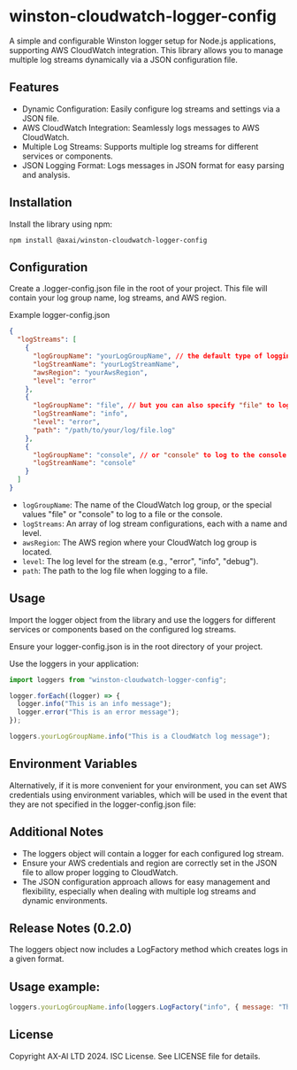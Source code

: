 # winston-cloudwatch-logger-config

A simple and configurable Winston logger setup for Node.js applications, supporting AWS CloudWatch integration. This library allows you to manage multiple log streams dynamically via a JSON configuration file.

## Features

- Dynamic Configuration: Easily configure log streams and settings via a JSON file.
- AWS CloudWatch Integration: Seamlessly logs messages to AWS CloudWatch.
- Multiple Log Streams: Supports multiple log streams for different services or components.
- JSON Logging Format: Logs messages in JSON format for easy parsing and analysis.

## Installation

Install the library using npm:

```npm install @axai/winston-cloudwatch-logger-config```

## Configuration

Create a .logger-config.json file in the root of your project. This file will contain your log group name, log streams, and AWS region.

Example logger-config.json

```json
{
  "logStreams": [
    {
      "logGroupName": "yourLogGroupName", // the default type of logging is Cloudwatch
      "logStreamName": "yourLogStreamName",
      "awsRegion": "yourAwsRegion",
      "level": "error"
    },
    {
      "logGroupName": "file", // but you can also specify "file" to log to a file
      "logStreamName": "info",
      "level": "error",
      "path": "/path/to/your/log/file.log"
    },
    {
      "logGroupName": "console", // or "console" to log to the console
      "logStreamName": "console"
    }
  ]
}
```

- `logGroupName`: The name of the CloudWatch log group, or the special values "file" or "console" to log to a file or the console.
- `logStreams`: An array of log stream configurations, each with a name and level.
- `awsRegion`: The AWS region where your CloudWatch log group is located.
- `level`: The log level for the stream (e.g., "error", "info", "debug").
- `path`: The path to the log file when logging to a file.

## Usage

Import the logger object from the library and use the loggers for different services or components based on the configured log streams.

Ensure your logger-config.json is in the root directory of your project.

Use the loggers in your application:

```javascript
import loggers from "winston-cloudwatch-logger-config";

logger.forEach((logger) => {
  logger.info("This is an info message");
  logger.error("This is an error message");
});

loggers.yourLogGroupName.info("This is a CloudWatch log message");
```

## Environment Variables

Alternatively, if it is more convenient for your environment, you can set AWS credentials using environment variables, which will be used in the event that they are not specified in the logger-config.json file:

## Additional Notes

- The loggers object will contain a logger for each configured log stream.
- Ensure your AWS credentials and region are correctly set in the JSON file to allow proper logging to CloudWatch.
- The JSON configuration approach allows for easy management and flexibility, especially when dealing with multiple log streams and dynamic environments.

## Release Notes (0.2.0)

The loggers object now includes a LogFactory method which creates logs in a given format.

## Usage example:

```javascript
loggers.yourLogGroupName.info(loggers.LogFactory("info", { message: "This is an info message" }););
```

## License

Copyright AX-AI LTD 2024. ISC License. See LICENSE file for details.
